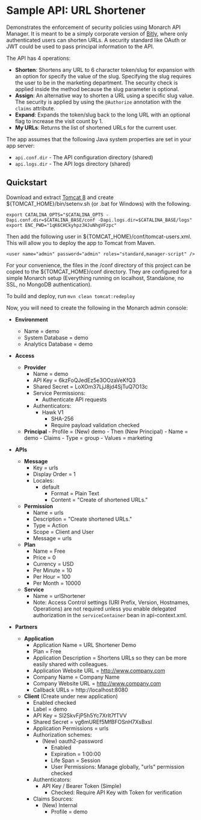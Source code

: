 Sample API: URL Shortener
=========================

Demonstrates the enforcement of security policies using Monarch API Manager.  It is meant to be a simply corporate version of [Bitly](https://bitly.com "Bitly homepage"), where only authenticated users can shorten URLs.  A security standard like OAuth or JWT could be used to pass principal information to the API.

The API has 4 operations:

- **Shorten**: Shortens any URL to 6 character token/slug for expansion with an option for specify the value of the slug.  Specifying the slug requires the user to be in the marketing department.  The security check is applied inside the method because the slug parameter is optional.
- **Assign**: An alternative way to shorten a URL using a specific slug value.  The security is applied by using the `@Authorize` annotation with the `claims` attribute.
- **Expand**: Expands the token/slug back to the long URL with an optional flag to increase the visit count by 1.
- **My URLs**: Returns the list of shortened URLs for the current user.

The app assumes that the following Java system properties are set in your app server:

- `api.conf.dir` - The API configuration directory (shared)
- `api.logs.dir` - The API logs directory (shared)


Quickstart
----------

Download and extract [Tomcat 8](http://tomcat.apache.org/download-80.cgi "Tomcat 8 download") and create ${TOMCAT_HOME}/bin/setenv.sh (or .bat for Windows) with the following.

```
export CATALINA_OPTS="$CATALINA_OPTS -Dapi.conf.dir=$CATALINA_BASE/conf -Dapi.logs.dir=$CATALINA_BASE/logs"
export ENC_PWD="1qK6CHCkyhpzJHJuNhgVFzpc"
```

Then add the following user in ${TOMCAT_HOME}/conf/tomcat-users.xml.  This will allow you to deploy the app to Tomcat from Maven.

```
<user name="admin" password="admin" roles="standard,manager-script" />
```

For your convenience, the files in the /conf directory of this project can be copied to the ${TOMCAT_HOME}/conf directory.  They are configured for a simple Monarch setup (Everything running on localhost, Standalone, no SSL, no MongoDB authentication).

To build and deploy, run `mvn clean tomcat:redeploy`

Now, you will need to create the following in the Monarch admin console:

- **Environment**
	- Name = demo
	- System Database = demo
	- Analytics Database = demo
  
- **Access**
	- **Provider**
		- Name = demo
		- API Key = 6kzFoQJedEz5e3OOzaVeKfQ3
		- Shared Secret = LoXOm37LjJ8jd4SjTuQ7O13c
		- Service Permissions:
			- Authenticate API requests
		- Authenticators:
			- Hawk V1
				- SHA-256
				- Require payload validation checked
  - **Principal**
		- Profile = (New) demo
		- Then (New Principal)
			- Name = demo
			- Claims
				- Type = group
				- Values = marketing
- **APIs**
	- **Message**
		- Key = urls
		- Display Order = 1
		- Locales:
			- default
				- Format = Plain Text
				- Content = "Create of shortened URLs."
	- **Permission**
		- Name = urls
		- Description = "Create shortened URLs."
		- Type = Action
		- Scope = Client and User
		- Message = urls
	- **Plan**
		- Name = Free
		- Price = 0
		- Currency = USD
		- Per Minute = 10
		- Per Hour = 100
		- Per Month = 10000
	- **Service**
    	- Name = urlShortener
    	- Note: Access Control settings (URI Prefix, Version, Hostnames, Operations) are not required unless you enable delegated authorization in the `serviceContainer` bean in api-context.xml.

- **Partners**
	- **Application**
		- Application Name = URL Shortener Demo
		- Plan = Free
		- Application Description = Shortens URLs so they can be more easily shared with colleagues.
		- Application Website URL = http://www.company.com
		- Company Name = Company Name
		- Company Website URL = http://www.company.com
		- Callback URLs = http://localhost:8080
	- **Client** (Create under new application)
		- Enabled checked
		- Label = demo
		- API Key = Sl2SkvFjP5h5Yc7XrIt7fTVV
		- Shared Secret = vg6mUREf5MfBFOSnH7XsBxsI
		- Application Permissions = urls
		- Authorization schemes:
			- (New) oauth2-password
				- Enabled
				- Expiration = 1:00:00
				- Life Span = Session
				- User Permissions: Manage globally, "urls" permission checked
		- Authenticators:
			- API Key / Bearer Token (Simple)
				- Checked: Require API Key with Token for verification
		- Claims Sources:
			- (New) Internal
				- Profile = demo